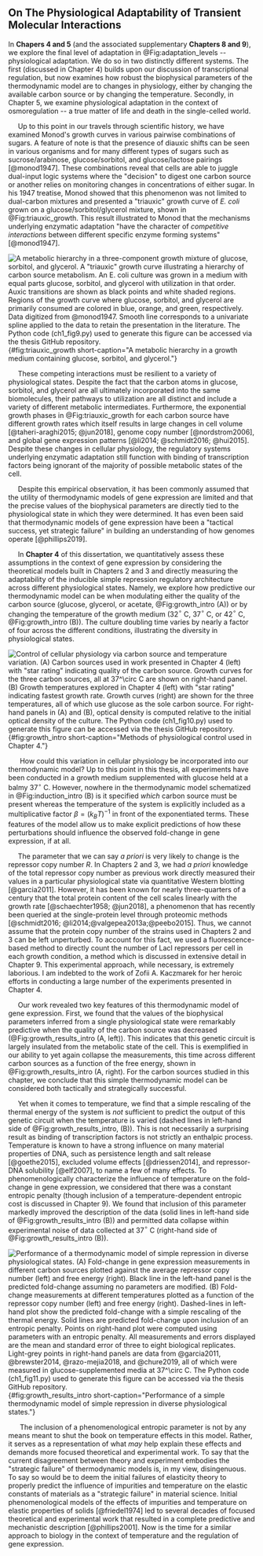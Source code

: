 ## On The Physiological Adaptability of Transient Molecular Interactions

In **Chapers 4 and 5** (and the associated supplementary **Chapters 8 and 9**),
we explore the final level of adaptation in @Fig:adaptation_levels --
physiological adaptation. We do so in two distinctly different systems. The
first (discussed in Chapter 4) builds upon our discussion of transcriptional regulation, but
now examines how robust the biophysical parameters of the thermodynamic model
are to changes in physiology, either by changing the available carbon source or
by changing the temperature. Secondly, in Chapter 5, we examine
physiological adaptation in the context of osmoregulation -- a true matter of
life and death in the single-celled world.

&nbsp;&nbsp;&nbsp;&nbsp;&nbsp;Up to this point in our travels through
scientific history, we have examined Monod's growth curves in various
pairwise combinations of sugars. A feature of note is that the presence of
diauxic shifts can be seen in various organisms and for many different types
of sugars such as sucrose/arabinose, glucose/sorbitol, and glucose/lactose
pairings [@monod1947]. These combinations reveal that cells are able to
juggle dual-input logic systems where the "decision" to digest one carbon
source or another relies on monitoring changes in concentrations of either
sugar. In his 1947 treatise, Monod showed that this phenomenon was not
limited to dual-carbon mixtures and presented a "triauxic" growth curve of
*E. coli* grown on a glucose/sorbitol/glycerol mixture, shown in
@Fig:triauxic_growth. This result illustrated to Monod that the mechanisms
underlying enzymatic adaptation "have the character of *competitive
interactions* between different specific enzyme forming systems"
[@monod1947].

![**A metabolic hierarchy in a three-component growth mixture of glucose,
sorbitol, and glycerol.** A "triauxic" growth curve illustrating a hierarchy
of carbon source metabolism. An *E. coli* culture was grown in a medium with
equal parts glucose, sorbitol, and glycerol with utilization in that order.
Auxic transitions are shown as black points and white shaded regions. Regions
of the growth curve where glucose, sorbitol, and glycerol are primarily
consumed are colored in blue, orange, and green, respectively. Data digitized
from @monod1947. Smooth line corresponds to a univariate spline applied to
the data to retain the presentation in the literature. The [Python code
(`ch1_fig9.py`)](https://github.com/gchure/phd/blob/master/src/chapter_01/code/ch1_fig9.py)
used to generate this figure can be accessed via the thesis [GitHub
repository](https://github.com/gchure/phd).](ch1_fig9){#fig:triauxic_growth
short-caption="A metabolic hierarchy in a growth medium containing glucose,
sorbitol, and glycerol."}

&nbsp;&nbsp;&nbsp;&nbsp;&nbsp;These competing interactions must be resilient
to a variety of physiological states. Despite the fact that the carbon atoms
in glucose, sorbitol, and glycerol are all ultimately incorporated into the
same biomolecules, their pathways to utilization are all distinct and include
a variety of different metabolic intermediates. Furthermore, the exponential
growth phases in @Fig:triauxic_growth for each carbon source have different
growth rates which itself results in large changes in cell volume
[@taheri-araghi2015; @jun2018], genome copy number [@nordstrom2006], and
global gene expression patterns [@li2014; @schmidt2016; @hui2015]. Despite
these changes in cellular physiology, the regulatory systems underlying
enzymatic adaptation still function with binding of transcription factors
being ignorant of the majority of possible metabolic states of the cell.

&nbsp;&nbsp;&nbsp;&nbsp;&nbsp;Despite this empirical observation, it has been
commonly assumed that the utility of thermodynamic models of gene expression are
limited and that the precise values of the biophysical parameters are
directly tied to the physiological state in which they were determined. It has even been said that thermodynamic models of gene
expression have been a "tactical success, yet strategic failure" in building
an understanding of how genomes operate [@phillips2019].

&nbsp;&nbsp;&nbsp;&nbsp;&nbsp;In **Chapter 4** of this dissertation, we
quantitatively assess these assumptions in the context of gene expression by
considering the theoretical models built in Chapters 2 and 3 and directly
measuring the adaptability of the inducible simple repression regulatory
architecture across different physiological states. Namely, we explore how
predictive our thermodynamic model can be when modulating either the quality of the
carbon source (glucose, glycerol, or acetate, @Fig:growth_intro (A)) or by
changing the temperature of the growth medium (32$^\circ$ C, 37$^\circ$ C, or
42$^\circ$ C, @Fig:growth_intro (B)). The culture doubling time varies by
nearly a factor of four across the different conditions, illustrating the
diversity in physiological states.

![**Control of cellular physiology via carbon source and temperature
variation.** (A) Carbon sources used in work presented in Chapter 4 (left) with
"star rating" indicating quality of the carbon source. Growth curves for the
three carbon sources, all at 37$^\circ$ C are shown on right-hand panel. (B)
Growth temperatures explored in Chapter 4 (left) with "star rating" indicating
fastest growth rate. Growth curves (right) are shown for the three temperatures,
all of which use glucose as the sole carbon source. For right-hand panels in (A)
and (B), optical density is computed relative to the initial optical density of
the culture. The [Python code
(`ch1_fig10.py`)](https://github.com/gchure/phd/blob/master/src/chapter_01/code/ch1_fig10.py)
used to generate this figure can be accessed via the thesis [GitHub
repository](https://github.com/gchure/phd).](ch1_fig10){#fig:growth_intro short-caption="Methods of
physiological control used in Chapter 4."}

&nbsp;&nbsp;&nbsp;&nbsp;&nbsp; How could this variation in cellular physiology
be incorporated into our thermodynamic model? Up to this point in this thesis, all
experiments have been conducted in a growth medium supplemented with glucose
held at a balmy 37$^\circ$ C. However, nowhere in the thermodynamic model
schematized in @Fig:induction_intro (B) is it specified *which* carbon source
must be present whereas the temperature of the system is explicitly included as
a multiplicative factor $\beta = \left(k_BT\right)^{-1}$ in front of the
exponentiated terms. These features of the model allow us to make explicit
predictions of how these perturbations should influence the observed fold-change
in gene expression, if at all.   


&nbsp;&nbsp;&nbsp;&nbsp;&nbsp;The parameter that we can say *a priori* is
very likely to change is the repressor copy number $R$. In Chapters 2 and 3,
we had *a priori* knowledge of the total repressor copy number as previous work
directly measured their values in a particular physiological state via
quantitative Western blotting [@garcia2011]. However, it has been known for
nearly three-quarters of a century that the total protein content of the cell
scales linearly with the growth rate [@schaechter1958; @jun2018], a
phenomenon that has recently been queried at the single-protein level through
proteomic methods [@schmidt2016; @li2014;@valgepea2013a;@peebo2015]. Thus,
we cannot assume that the protein copy number of the strains used in Chapters
2 and 3 can be left unperturbed. To account for this fact, we used a
fluorescence-based method to directly count the number of LacI repressors per
cell in each growth condition, a method which is discussed in extensive
detail in Chapter 9. This experimental approach, while necessary, is
extremely laborious. I am indebted to the work of Zofii A. Kaczmarek for her
heroic efforts in conducting a large number of the experiments presented in
Chapter 4.


&nbsp;&nbsp;&nbsp;&nbsp;&nbsp;Our work revealed two key features of this
thermodynamic model of gene expression. First, we found that the values of
the biophysical parameters inferred from a single physiological state were
remarkably predictive when the quality of the carbon source was decreased
(@Fig:growth_results_intro (A, left)). This indicates that this genetic circuit is
largely insulated from the metabolic state of the cell. This is exemplified
in our ability to yet again collapse the measurements, this time across different carbon sources
as a function of the free energy, shown in @Fig:growth_results_intro (A, right). For
the carbon sources studied in this chapter, we conclude that this simple
thermodynamic model can be considered both tactically and strategically
successful.

&nbsp;&nbsp;&nbsp;&nbsp;&nbsp;Yet when it comes to temperature, we find
that a simple rescaling of the thermal energy of the system is *not*
sufficient to predict the output of this genetic circuit when the temperature
is varied (dashed lines in left-hand side of @Fig:growth_results_intro, (B)). This is
not necessarily a surprising result as binding of transcription factors is not
strictly an enthalpic process. Temperature is known to have a strong influence
on many material properties of DNA, such as persistence length and salt
release [@goethe2015], excluded volume effects [@driessen2014], and
repressor-DNA solubility [@elf2007], to name a few of many effects. To phenomenologically
characterize the influence of temperature on the fold-change in gene expression,
we considered that there was a constant entropic penalty (though inclusion of a
temperature-dependent entropic cost is discussed in  Chapter 9). We found that
inclusion of this parameter markedly improved the description of the data (solid
lines in left-hand side of @Fig:growth_results_intro (B)) and permitted data
collapse within experimental noise of data collected at 37$^\circ$ C (right-hand
side of @Fig:growth_results_intro (B)).

![**Performance of a thermodynamic model of simple repression in
diverse physiological states.** (A) Fold-change in gene expression
measurements in different carbon sources plotted against the average
repressor copy number (left) and free energy (right). Black line in the
left-hand panel is the predicted fold-change assuming no parameters are
modified. (B) Fold-change measurements at different temperatures plotted as a
function of the repressor copy number (left) and free energy (right).
Dashed-lines in left-hand plot show the predicted fold-change with a simple
rescaling of the thermal energy. Solid lines are predicted fold-change upon
inclusion of an entropic penalty. Points on right-hand plot were computed
using parameters with an entropic penalty. All measurements and errors
displayed are the mean and standard error of three to eight biological
replicates. Light-grey points in right-hand panels are data from @garcia2011,
@brewster2014, @razo-mejia2018, and @chure2019, all of which were measured in
glucose-supplemented media at 37$^\circ$
C. The [Python code
(`ch1_fig11.py`)](https://github.com/gchure/phd/blob/master/src/chapter_01/code/ch1_fig11.py)
used to generate this figure can be accessed via the thesis [GitHub
repository](https://github.com/gchure/phd). ](ch1_fig11){#fig:growth_results_intro short-caption="Performance of a
simple thermodynamic model of simple repression in diverse physiological
states."}

&nbsp;&nbsp;&nbsp;&nbsp;&nbsp; The inclusion of a phenomenological entropic
parameter is not by any means meant to shut the book on temperature effects
in this model. Rather, it serves as a representation of what *may* help
explain these effects and demands more focused theoretical and experimental
work. To say that the current disagreement between theory and experiment
embodies the "strategic failure" of thermodynamic models is, in my view,
disingenuous. To say so would be to deem the initial failures of elasticity
theory to properly predict the influence of impurities and temperature on the
elastic constants of materials as a "strategic failure" in material science.
Initial phenomenological models of the effects of impurities and temperature on
elastic properties of solids [@friedel1974] led to several decades of focused theoretical and experimental
work that resulted in a complete predictive and mechanistic description
[@phillips2001]. Now is the time for a similar approach to biology in the context of
temperature and the regulation of gene expression. 

